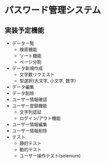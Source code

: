 # パスワード管理システム

## 実装予定機能
* データ一覧
    * 検索機能
    * ソート機能
    * ページ分割
* データ新規作成
    * 文字数リクエスト
    * 型選択(大文字, 小文字, 数字)
* データ編集
* データ削除
* ユーザー情報確認
* ユーザー登録機能
    * 文字列認証
    * ログイン/アウト機能
* ユーザー情報編集
* ユーザー情報削除
* テスト
    * 静的テスト
    * 動的テスト
    * ユーザー操作テスト(selenium)
    